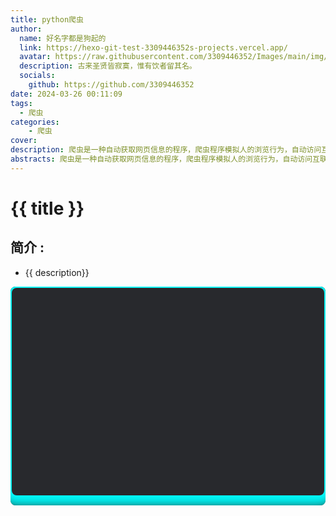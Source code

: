 ```yaml
---
title: python爬虫
author:
  name: 好名字都是狗起的
  link: https://hexo-git-test-3309446352s-projects.vercel.app/
  avatar: https://raw.githubusercontent.com/3309446352/Images/main/img/preview.jpg
  description: 古来圣贤皆寂寞，惟有饮者留其名。
  socials:
    github: https://github.com/3309446352
date: 2024-03-26 00:11:09
tags: 
  - 爬虫
categories:
    - 爬虫
cover:
description: 爬虫是一种自动获取网页信息的程序，爬虫程序模拟人的浏览行为，自动访问互联网上的网页，获取网页内容。爬虫程序可以自动获取网页内容，提取感兴趣的信息，存储到本地或者数据库中。 
abstracts: 爬虫是一种自动获取网页信息的程序，爬虫程序模拟人的浏览行为，自动访问互联网上的网页，获取网页内容。爬虫程序可以自动获取网页内容，提取感兴趣的信息，存储到本地或者数据库中。
---
```

# {{ title }}

## 简介 :
- {{ description}}

<div class="box" style="  position: relative;width: 100%;height: 350px;background: #1c1c1c;border-radius: 8px;overflow: hidden;">
	<form autocomplete="off" style=" box-shadow: 0 0 20px 19px aqua; position: absolute;inset: 2px;background: #28292d;padding: 50px 40px;border-radius: 8px;z-index: 2;display: flex;flex-direction: column;"></form>
</div>